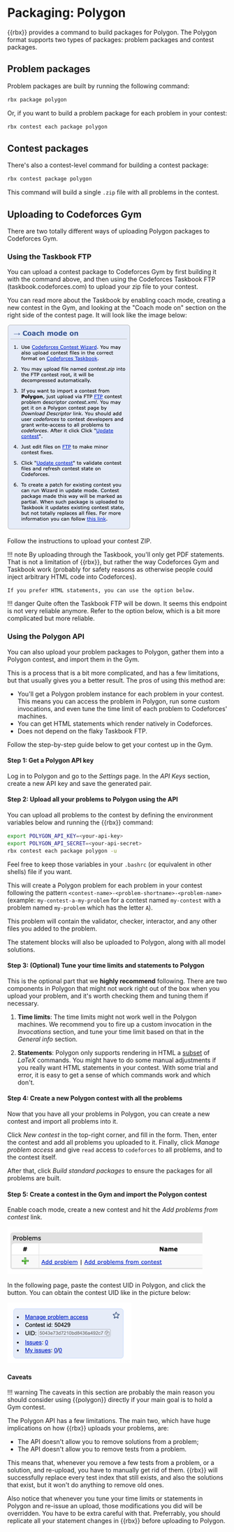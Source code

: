 # Packaging: Polygon

{{rbx}} provides a command to build packages for Polygon. The Polygon format supports
two types of packages: problem packages and contest packages.

## Problem packages

Problem packages are built by running the following command:

```bash
rbx package polygon
```

Or, if you want to build a problem package for each problem in your contest:

```bash
rbx contest each package polygon
```

## Contest packages

There's also a contest-level command for building a contest package:

```bash
rbx contest package polygon
```

This command will build a single `.zip` file with all problems in the contest.

## Uploading to Codeforces Gym

There are two totally different ways of uploading Polygon packages to Codeforces Gym.

### Using the Taskbook FTP

You can upload a contest package to Codeforces Gym by first building it with the command above, and then
using the Codeforces Taskbook FTP (taskbook.codeforces.com) to upload your zip file to your contest.

You can read more about the Taskbook by enabling coach mode, creating a new contest in the Gym, and looking
at the "Coach mode on" section on the right side of the contest page. It will look like the image below:

![Coach mode on](taskbook.png)

Follow the instructions to upload your contest ZIP.

!!! note
    By uploading through the Taskbook, you'll only get PDF statements. That is not a limitation of {{rbx}},
    but rather the way Codeforces Gym and Taskbook work (probably for safety reasons as otherwise people could
    inject arbitrary HTML code into Codeforces).

    If you prefer HTML statements, you can use the option below.

!!! danger
    Quite often the Taskbook FTP will be down. It seems this endpoint is not very reliable anymore.
    Refer to the option below, which is a bit more complicated but more reliable.

### Using the Polygon API

You can also upload your problem packages to Polygon, gather them into a Polygon contest, and import them in the Gym.

This is a process that is a bit more complicated, and has a few limitations, but that usually gives you a better result.
The pros of using this method are:

- You'll get a Polygon problem instance for each problem in your contest. This means you can access the problem in Polygon,
  run some custom invocations, and even tune the time limit of each problem to Codeforces' machines.
- You can get HTML statements which render natively in Codeforces.
- Does not depend on the flaky Taskbook FTP.

Follow the step-by-step guide below to get your contest up in the Gym.

#### Step 1: Get a Polygon API key

Log in to Polygon and go to the *Settings* page. In the *API Keys* section, create a new API key
and save the generated pair.

#### Step 2: Upload all your problems to Polygon using the API

You can upload all problems to the contest by defining the environment variables below
and running the {{rbx}} command:

```bash
export POLYGON_API_KEY=<your-api-key>
export POLYGON_API_SECRET=<your-api-secret>
rbx contest each package polygon -u
```

Feel free to keep those variables in your `.bashrc` (or equivalent in other shells) file if you want.

This will create a Polygon problem for each problem in your contest following the pattern `<contest-name>-<problem-shortname>-<problem-name>` (example: `my-contest-a-my-problem` for a contest named `my-contest` with a problem named `my-problem` which has the letter `A`).

This problem will contain the validator, checker, interactor, and any other files you added to the problem.

The statement blocks will also be uploaded to Polygon, along with all model solutions.

#### Step 3: (Optional) Tune your time limits and statements to Polygon

This is the optional part that we **highly recommend** following. There are two components in Polygon
that might not work right out of the box when you upload your problem, and it's worth checking them
and tuning them if necessary.

1. **Time limits**: The time limits might not work well in the Polygon machines. We recommend you to
   fire up a custom invocation in the *Invocations* section, and tune your time limit based on that
   in the *General info* section.

2. **Statements**: Polygon only supports rendering in HTML a [subset](https://polygon.codeforces.com/docs/statements-tex-manual) of *LaTeX* commands. You might have to do some manual adjustments if you really want HTML statements in your contest. With some trial and error, it is easy to get a sense of which commands work and which don't.

#### Step 4: Create a new Polygon contest with all the problems

Now that you have all your problems in Polygon, you can create a new contest and import all problems into it.

Click *New contest* in the top-right corner, and fill in the form. Then, enter the contest and add all problems
you uploaded to it. Finally, click *Manage problem access* and give `read` access to `codeforces` to all problems, and
to the contest itself.

After that, click *Build standard packages* to ensure the packages for all problems are built.

#### Step 5: Create a contest in the Gym and import the Polygon contest

Enable coach mode, create a new contest and hit the *Add problems from contest* link.

![Add problems from contest](gym-import.png)

In the following page, paste the contest UID in Polygon, and click the button. You can obtain the contest UID like in the picture below:

![Contest UID](uid.png)

#### Caveats

!!! warning
    The caveats in this section are probably the main reason you should consider using {{polygon}} directly
    if your main goal is to hold a Gym contest.

The Polygon API has a few limitations. The main two, which have huge implications on how {{rbx}} uploads your problems, are:

- The API doesn't allow you to remove solutions from a problem;
- The API doesn't allow you to remove tests from a problem.

This means that, whenever you remove a few tests from a problem, or a solution, and re-upload, you have to manually
get rid of them. {{rbx}} will successfully replace every test index that still exists, and also the solutions that exist,
but it won't do anything to remove old ones.

Also notice that whenever you tune your time limits or statements in Polygon and re-issue an upload, those modifications
you did will be overridden. You have to be extra careful with that. Preferrably, you should replicate all your statement
changes in {{rbx}} before uploading to Polygon.


